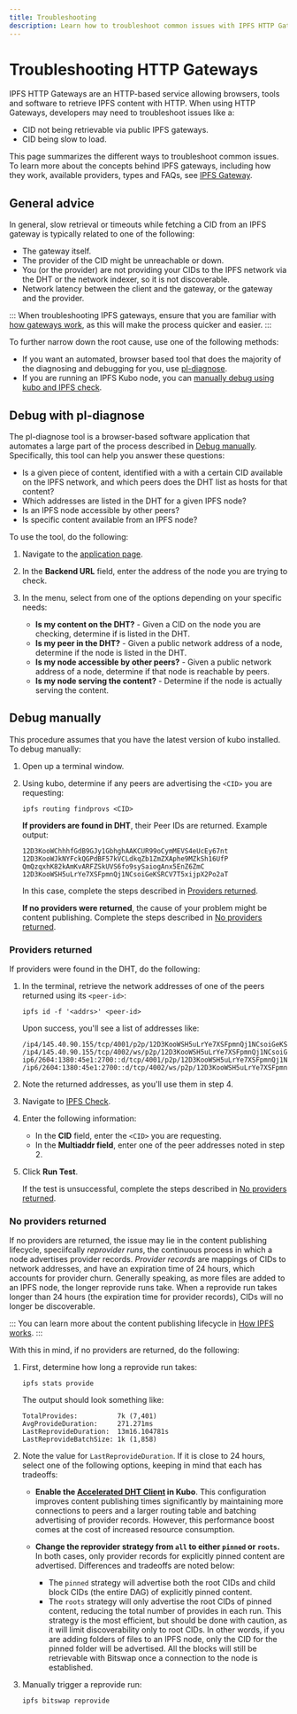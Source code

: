 ```yaml
---
title: Troubleshooting 
description: Learn how to troubleshoot common issues with IPFS HTTP Gateways
---
```


# Troubleshooting HTTP Gateways

IPFS HTTP Gateways are an HTTP-based service allowing browsers, tools and software to retrieve IPFS content with HTTP. When using HTTP Gateways, developers may need to troubleshoot issues like a:

- CID not being retrievable via public IPFS gateways.
- CID being slow to load.

This page summarizes the different ways to troubleshoot common issues. To learn more about the concepts behind IPFS gateways, including how they work, available providers, types and FAQs, see [IPFS Gateway](../concepts/ipfs-gateway.md). 

## General advice

In general, slow retrieval or timeouts while fetching a CID from an IPFS gateway is typically related to one of the following:

- The gateway itself.
- The provider of the CID might be unreachable or down.
- You (or the provider) are not providing your CIDs to the IPFS network via the DHT or the network indexer, so it is not discoverable.
- Network latency between the client and the gateway, or the gateway and the provider.

:::
When troubleshooting IPFS gateways, ensure that you are familiar with [how gateways work](../concepts/ipfs-gateway.md), as this will make the process quicker and easier.
:::

To further narrow down the root cause, use one of the following methods:

- If you want an automated, browser based tool that does the majority of the diagnosing and debugging for you, use [pl-diagnose](#debug-with-pl-diagnose).
- If you are running an IPFS Kubo node, you can [manually debug using kubo and IPFS check](#debug-manually).

## Debug with pl-diagnose

The pl-diagnose tool is a browser-based software application that automates a large part of the process described in [Debug manually](#debug-manually). Specifically, this tool can help you answer these questions:

- Is a given piece of content, identified with a with a certain CID available on the IPFS network, and which peers does the DHT list as hosts for that content?
- Which addresses are listed in the DHT for a given IPFS node?
- Is an IPFS node accessible by other peers?
- Is specific content available from an IPFS node?

To use the tool, do the following:

1. Navigate to the [application page](https://pl-diagnose.on.fleek.co/#/diagnose/access-content).
1. In the **Backend URL** field, enter the address of the node you are trying to check.
1. In the menu, select from one of the options depending on your specific needs:

   - **Is my content on the DHT?** - Given a CID on the node you are checking, determine if is listed in the DHT.
   - **Is my peer in the DHT?** - Given a public network address of a node, determine if the node is listed in the DHT.
   - **Is my node accessible by other peers?** - Given a public network address of a node, determine if that node is reachable by peers.
   - **Is my node serving the content?** - Determine if the node is actually serving the content.


## Debug manually

This procedure assumes that you have the latest version of kubo installed. To debug manually:

1. Open up a terminal window.

1. Using kubo, determine if any peers are advertising the `<CID>` you are requesting:

   ```shell
   ipfs routing findprovs <CID>
   ```

   **If providers are found in DHT**, their Peer IDs are returned. Example output:

   ```
   12D3KooWChhhfGdB9GJy1GbhghAAKCUR99oCymMEVS4eUcEy67nt
   12D3KooWJkNYFckQGPdBF57kVCLdkqZb1ZmZXAphe9MZkSh16UfP
   QmQzqxhK82kAmKvARFZSkUVS6fo9sySaiogAnx5EnZ6ZmC
   12D3KooWSH5uLrYe7XSFpmnQj1NCsoiGeKSRCV7T5xijpX2Po2aT
   ```

   In this case, complete the steps described in [Providers returned](#providers-returned).

   **If no providers were returned**, the cause of your problem might be content publishing. Complete the steps described in [No providers returned](#no-providers-returned).

### Providers returned

If providers were found in the DHT, do the following:

1. In the terminal, retrieve the network addresses of one of the peers returned using its `<peer-id>`:

   ```shell
   ipfs id -f '<addrs>' <peer-id>
   ```

   Upon success, you'll see a list of addresses like:

   ```
   /ip4/145.40.90.155/tcp/4001/p2p/12D3KooWSH5uLrYe7XSFpmnQj1NCsoiGeKSRCV7T5xijpX2Po2aT
   /ip4/145.40.90.155/tcp/4002/ws/p2p/12D3KooWSH5uLrYe7XSFpmnQj1NCsoiGeKSRCV7T5xijpX2Po2aT
   ip6/2604:1380:45e1:2700::d/tcp/4001/p2p/12D3KooWSH5uLrYe7XSFpmnQj1NCsoiGeKSRCV7T5xijpX2Po2aT
   /ip6/2604:1380:45e1:2700::d/tcp/4002/ws/p2p/12D3KooWSH5uLrYe7XSFpmnQj1NCsoiGeKSRCV7T5xijpX2Po2aT
   ```

1. Note the returned addresses, as you'll use them in step 4.
1. Navigate to [IPFS Check](https://check.ipfs.network/).
1. Enter the following information:
   - In the **CID** field, enter the `<CID>` you are requesting.
   - In the **Multiaddr field**, enter one of the peer addresses noted in step 2.
1. Click **Run Test**.

   If the test is unsuccessful, complete the steps described in [No providers returned](#no-providers-returned).

### No providers returned

If no providers are returned, the issue may lie in the content publishing lifecycle, speciifcally _reprovider runs_, the continuous process in which a node advertises provider records. _Provider records_ are mappings of CIDs to network addresses, and have an expiration time of 24 hours, which accounts for provider churn. Generally speaking, as more files are added to an IPFS node, the longer reprovide runs take. When a reprovide run takes longer than 24 hours (the expiration time for provider records), CIDs will no longer be discoverable.

:::
You can learn more about the content publishing lifecycle in [How IPFS works](../concepts/how-ipfs-works.md).
:::

With this in mind, if no providers are returned, do the following:

1. First, determine how long a reprovide run takes:

   ```shell
   ipfs stats provide
   ```

   The output should look something like:

   ```shell
   TotalProvides:          7k (7,401)
   AvgProvideDuration:     271.271ms
   LastReprovideDuration:  13m16.104781s
   LastReprovideBatchSize: 1k (1,858)
   ```

1. Note the value for `LastReprovideDuration`. If it is close to 24 hours, select one of the following options, keeping in mind that each has tradeoffs:

   - **Enable the [Accelerated DHT Client](https://github.com/ipfs/go-ipfs/blob/master/docs/experimental-features.md#accelerated-dht-client) in Kubo**. This configuration improves content publishing times significantly by maintaining more connections to peers and a larger routing table and batching advertising of provider records. However, this performance boost comes at the cost of increased resource consumption.

   - **Change the reprovider strategy from `all` to either `pinned` or `roots`.** In both cases, only provider records for explicitly pinned content are advertised. Differences and tradeoffs are noted below:
      - The `pinned` strategy will advertise both the root CIDs and child block CIDs (the entire DAG) of explicitly pinned content.
      - The `roots` strategy will only advertise the root CIDs of pinned content, reducing the total number of provides in each run. This strategy is the most efficient, but should be done with caution, as it will limit discoverability only to root CIDs. In other words, if you are adding folders of files to an IPFS node, only the CID for the pinned folder will be advertised. All the blocks will still be retrievable with Bitswap once a connection to the node is established.

1. Manually trigger a reprovide run:

   ```shell
   ipfs bitswap reprovide
   ```